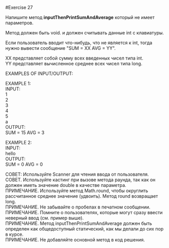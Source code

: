 #Exercise 27

Напишите метод **inputThenPrintSumAndAverage** который не имеет параметров. 

Метод должен быть void. и должен считывать данные int с клавиатуры. 

Если пользователь вводит что-нибудь, что не является к int,  тогда нужно вывести сообщение "SUM = XX AVG = YY".

XX представляет собой сумму всех введенных чисел типа int.\
YY представляет вычисленное среднее всех чисел типа long.

EXAMPLES OF INPUT/OUTPUT:

EXAMPLE 1:\
INPUT:\
1\
2\
3\
4\
5\
a\
OUTPUT:\
SUM = 15 AVG = 3

EXAMPLE 2:\
INPUT:\
hello\
OUTPUT:\
SUM = 0 AVG = 0

СОВЕТ: Используйте Scanner для чтения ввода от пользователя.\
СОВЕТ. Используйте кастинг при вызове метода раунда, так как он должен иметь значение double в качестве параметра.\
ПРИМЕЧАНИЕ. Используйте метод Math.round, чтобы округлить рассчитанное среднее значение (удвоить). Метод round возвращает long.\
ПРИМЕЧАНИЕ. Не забывайте о пробелах в печатном сообщении.\
ПРИМЕЧАНИЕ. Помните о пользователях, которые могут сразу ввести неверный ввод (см. пример выше).\
ПРИМЕЧАНИЕ. Метод inputThenPrintSumAndAverage должен быть определен как общедоступный статический, как мы делали до сих пор в курсе.\
ПРИМЕЧАНИЕ. Не добавляйте основной метод в код решения.

